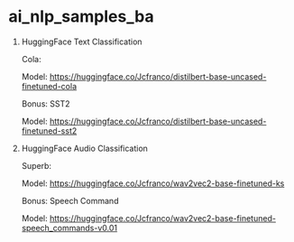 # ai_nlp_samples_ba

1. HuggingFace Text Classification

    Cola: 
    
    Model: https://huggingface.co/Jcfranco/distilbert-base-uncased-finetuned-cola

    Bonus: SST2
    
    Model: https://huggingface.co/Jcfranco/distilbert-base-uncased-finetuned-sst2

2. HuggingFace Audio Classification

    Superb: 
    
    Model: https://huggingface.co/Jcfranco/wav2vec2-base-finetuned-ks

    Bonus: Speech Command
    
    Model: https://huggingface.co/Jcfranco/wav2vec2-base-finetuned-speech_commands-v0.01
